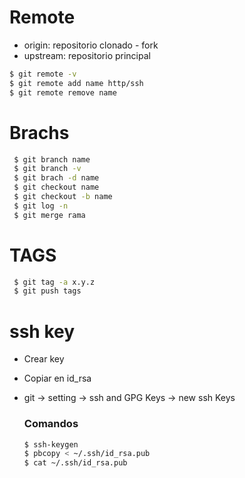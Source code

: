  # Remote
 
 - origin: repositorio  clonado - fork
 - upstream: repositorio principal
 ```sh
 $ git remote -v
 $ git remote add name http/ssh
 $ git remote remove name
 ```
  
 
 # Brachs
 ```sh
  $ git branch name 
  $ git branch -v   
  $ git brach -d name 
  $ git checkout name
  $ git checkout -b name
  $ git log -n
  $ git merge rama
 ```
 
 # TAGS
 ```sh
  $ git tag -a x.y.z
  $ git push tags
 ```
  
 # ssh key
 - Crear key
 - Copiar en id_rsa
 - git -> setting -> ssh and GPG Keys -> new ssh Keys
     
     ### Comandos
     ```sh
     $ ssh-keygen
     $ pbcopy < ~/.ssh/id_rsa.pub
     $ cat ~/.ssh/id_rsa.pub 
     ```